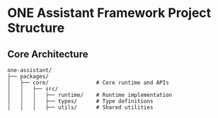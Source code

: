 # ONE Assistant Framework Project Structure

## Core Architecture
```
one-assistant/
├── packages/
│   ├── core/               # Core runtime and APIs
│   │   ├── src/
│   │   │   ├── runtime/    # Runtime implementation
│   │   │   ├── types/      # Type definitions
│   │   │   ├── utils/      # Shared utilities
